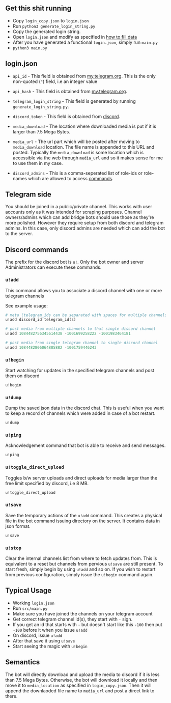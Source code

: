 ## Get this shit running

- Copy `login_copy.json` to `login.json`
- Run `python3 generate_login_string.py`
- Copy the generated login string.
- Open `login.json` and modify as specified in [how to fill data](#login.json)
- After you have generated a functional `login.json`, simply run `main.py`
- `python3 main.py`

## login.json

- `api_id` - This field is obtained from [my.telegram.org](https://my.telegram.org). This is the only non-quoted (`"`) field, i.e an integer value

- `api_hash` - This field is obtained from [my.telegram.org](https://my.telegram.org).

- `telegram_login_string` - This field is generated by running `generate_login_string.py`.

- `discord_token` - This field is obtained from [discord](https://discord.com/developers/applications).

- `media_download` - The location where downloaded media is put if it is larger than 7.5 Mega Bytes.

- `media_url` - The url part which will be posted after moving to `media_download` location. The file name is appended to this URL and posted.
Typically the `media_download` is some location which is accessible via the
web through `media_url` and so it makes sense for me to use them in my case.

- `discord_admins` - This is a comma-seperated list of role-ids or role-names
which are allowed to access [commands](#discord-commands).


## Telegram side
You should be joined in a public/private channel. This works with user accounts only
as it was intended for scraping purposes. Channel owners/admins which can add bridge
bots should use those as they're more polished. However they require setup from both
discord and telegram admins. In this case, only discord admins are needed which can
add the bot to the server.

## Discord commands
The prefix for the discord bot is `u!`. Only the bot owner and server Administrators
can execute these commands.

### `u!add`
This command allows you to associate a discord channel with one or more telegram channels

See example usage:

```py
# meta (telegram_ids can be separated with spaces for multiple channels)
u!add discord_id telegram_id(s)
```

```py
# post media from multiple channels to that single discord channel
u!add 1084482756345614438 -1001699258222 -1001983464181
```
```py
# post media from single telegram channel to single discord channel
u!add 1084482806064885882 -1001759446243
```

### `u!begin`
Start watching for updates in the specified telegram channels and post them on discord
```py
u!begin
```

### `u!dump`
Dump the saved json data in the discord chat. This is useful when you want to keep a record
of channels which were added in case of a bot restart.
```py
u!dump
```

### `u!ping`
Acknowledgement command that bot is able to receive and send messages.
```py
u!ping
```

### `u!toggle_direct_upload`
Toggles b/w server uploads and direct uploads for media larger than the free
limit specified by discord, i.e 8 MB.
```py
u!toggle_direct_upload
```

### `u!save`
Save the temporary actions of the `u!add` command. This creates a physical file in the bot
command issuing directory on the server. It contains data in json format.

```py
u!save
```

### `u!stop`
Clear the internal channels list from where to fetch updates from.
This is equivalent to a reset but channels from pervious `u!save`
are still present. To start fresh, simply begin by using `u!add` and 
so on. If you wish to restart from previous configuration, simply
issue the `u!begin` command again.

## Typical Usage
- Working `login.json`
- Run `src/main.py`
- Make sure you have joined the channels on your telegram account
- Get correct telegram channel id(s), they start with `-` sign.
- If you get an id that starts with `-` but doesn't start like this `-100`
then put `-100` before it when you issue `u!add`
- On discord, issue `u!add`
- After that save it using `u!save`
- Start seeing the magic with `u!begin`

## Semantics
The bot will directly download and upload the media to discord if it is less than 7.5 Mega Bytes.
Otherwise, the bot will download it locally and then move it to `media_location` as specified in `login_copy.json`.
Then it will append the downlaoded file name to `media_url` and post a direct link to there.